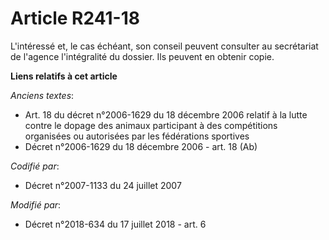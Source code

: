 # Article R241-18

L'intéressé et, le cas échéant, son conseil peuvent consulter au secrétariat de l'agence l'intégralité du dossier. Ils
peuvent en obtenir copie.

**Liens relatifs à cet article**

_Anciens textes_:

  - Art. 18 du décret n°2006-1629 du 18 décembre 2006 relatif à la lutte contre le dopage des animaux participant à des compétitions organisées ou autorisées par les fédérations sportives
  - Décret n°2006-1629 du 18 décembre 2006 - art. 18 (Ab)

_Codifié par_:

  - Décret n°2007-1133 du 24 juillet 2007

_Modifié par_:

  - Décret n°2018-634 du 17 juillet 2018 - art. 6
